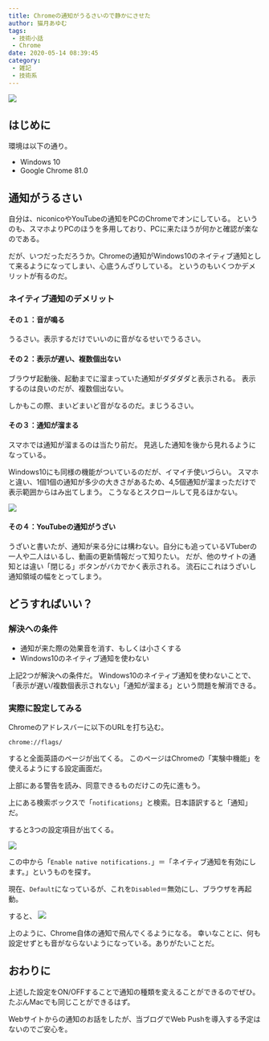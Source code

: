 ```yaml
---
title: Chromeの通知がうるさいので静かにさせた
author: 猫月あゆむ
tags:
 - 技術小話
 - Chrome
date: 2020-05-14 08:39:45
category:
 - 雑記
 - 技術系
---
```


![](https://lh3.googleusercontent.com/Owx_4Yi4PqThpishTjeU9a9wRbsIHB6-zCpiml4h-b1L87nCIXPMjZZenXQIahNxXloDZoZghrStln9UfkD3inq4o5UynZki8dTx4nhvXOQeeDyjNERkTP8rwAPkTcaJnkLWkpGpzDTl4enmz2tWz_6v-puVXCpOG7790SGhWaH-lDqy0JZ_3PKFLWTZ1jvdyGT-EH87NnD05ggGK5_Lrm07aZOcbKtNgftxsKlkXqm5QgH_AXwCvaAlPdiYQ3oYyuTId-dxOI5oZkjjpg3nNvEATIsO3UcSapiTojhmCHnI7w0eY_gAIzlh8omxLlVROg42c2DkyYkXl8ZFBQYYQwIr1Yv8CwCsfZJxKouohJQDW9FpgWIQM2KAhAVe-Mpqf-TSK7yvx97UOTxUHU7xzl8igYEhKLt-s1V5HJU-q22EufU1dku1_JHFicYEoE_MivU4LybbUpEK7CXTKro9mdpK4lpCxrS_1XeQDiFe2Kv-yanXelNWeQE1tYO58bk-aBOWXm-p_BlJM8Cx8K8JYePd1JgSsbP2VKotNZ4LYOH6k9f7LwM6uezxsHyr9tuR-ePFnAGpe7L7tcOUhWSmf7eTPpeLnP0wDxNGWvsFJyjbfcDrm_jTBLUqPTmS4Lj9_JKLQ754YE9Q1f1A7m8j4KJ4BuaduhudMr9G-0AOmSsR1DWlQKpvGWm6IwDy=w1734-h975-no?authuser=0)

<!-- more -->

## はじめに
環境は以下の通り。
- Windows 10
- Google Chrome 81.0

## 通知がうるさい
自分は、niconicoやYouTubeの通知をPCのChromeでオンにしている。
というのも、スマホよりPCのほうを多用しており、PCに来たほうが何かと確認が楽なのである。

だが、いつだっただろうか。Chromeの通知がWindows10のネイティブ通知として来るようになってしまい、心底うんざりしている。
というのもいくつかデメリットが有るのだ。

### ネイティブ通知のデメリット
#### その１：音が鳴る
うるさい。表示するだけでいいのに音がなるせいでうるさい。

#### その２：表示が遅い、複数個出ない
ブラウザ起動後、起動までに溜まっていた通知がダダダダと表示される。
表示するのは良いのだが、複数個出ない。

しかもこの際、まいどまいど音がなるのだ。まじうるさい。

#### その３：通知が溜まる
スマホでは通知が溜まるのは当たり前だ。
見逃した通知を後から見れるようになっている。

Windows10にも同様の機能がついているのだが、イマイチ使いづらい。
スマホと違い、1個1個の通知が多少の大きさがあるため、4,5個通知が溜まっただけで表示範囲からはみ出てしまう。
こうなるとスクロールして見るほかない。

![](https://lh3.googleusercontent.com/t48v9Qa7zFLMqduqfuvOyqshLKHMBuuzZZr5bPTbyF5j2LO-lB-jRP3CStE28BpG80p_Y2HuIq4v5GWjb6sMaU-6FusFX21qySpdFoXkpi-JCJ8DnWpZN1G97Cj_BtZsqjn2iKk34uI8IGOtLqil5ajp5Bdwy-XFXd0fgP2VNZmRKVypb24K-OW-Wr6Y593e3AoFdCVmCSU1wL7MA3-7RbO_N3Wh0jQX3D-dAXRR0wgyuRA6XSyNh6Cyq_9EIGsiIReKmcTDeo1c16oq-6XEjNdA-7qAap4FtfamhANI_ia8gl4RgYaoE9IHFYqEbgb4TA72JErhBoA4hoyLcJIGek09Eqj5szOij4NwPRwFQyE5aElFUo-poCoVwg9AQcS0zh3d5xekNNvnrG2rzn3f3y5-NTAA2BL3UjnXjR4QmkiTKtgxLwwdI0NQEU4-KIWAEiEw-hdxQV9HPN5ElNGSGAM4xsMG2ti3Yi11tp0-De09TqWhkd6vmtjCm2hMec1vv_eqqvT5EZGCPkT5tkRHoPmT0_SGWTcHF-cKrUrKZgYaJiaMaYtDWBvUZPNn6E18Vzz_UbaOg1t-9Q3CTkNTaeoTbeWJ0E67AQiQPCtfQSLQIeJ3kkdulFxk1KQAl7qw9QU_DRcyFlc_mo8uEl5d56cWCk3tmKcazno7kKLu4TGlRYH8GuHEf928WmGX=w1734-h975-no?authuser=0)

#### その４：YouTubeの通知がうざい
うざいと書いたが、通知が来る分には構わない。自分にも追っているVTuberの一人や二人はいるし、動画の更新情報だって知りたい。
だが、他のサイトの通知とは違い「閉じる」ボタンがバカでかく表示される。
流石にこれはうざいし通知領域の幅をとってしまう。

## どうすればいい？
### 解決への条件
- 通知が来た際の効果音を消す、もしくは小さくする
- Windows10のネイティブ通知を使わない

上記2つが解決への条件だ。
Windows10のネイティブ通知を使わないことで、「表示が遅い/複数個表示されない」「通知が溜まる」という問題を解消できる。

### 実際に設定してみる

Chromeのアドレスバーに以下のURLを打ち込む。

`chrome://flags/`

すると全面英語のページが出てくる。
このページはChromeの「実験中機能」を使えるようにする設定画面だ。

上部にある警告を読み、同意できるものだけこの先に進もう。

上にある検索ボックスで「`notifications`」と検索。日本語訳すると「通知」だ。

すると3つの設定項目が出てくる。

![](https://lh3.googleusercontent.com/3e7McXc8h15m31mCu9XUIb7NM8sEHJ-HH2obJEsHxbvVdskYLj0y2LWYy0-IKLwt4fW9xTI_hPZF39hvuBRZhNZXqOseTXO4qH4M6t1sZmkxUOPoxcJbXMemP40pYp_O4bD0-Clqw2UdanMfVDj-NPTDSHNuKydCbcGFC9EFfIy0ff8R1N9zZMJJYkP55VuPBQObfUvVNreF2IATUGFEIgiwZpS81fYTLzswFLnYh77h8wGTWbWpw5oYv83n6x3FHd-sikeYFbPqB7cxbNCTBqPXvF6A6v2pPNT3TbUoEQCNmCf5iw34Bl26g3_9O2KvJl8ZgVkXrCnPxa2bpIPrwJUCq93IfQ4a94c6xzFERV_31LG-L-IA_vH68b-7Ns3wX36xtN2nJl-4AjaYGzHZHLLwdK1pU7QDhFFXI3juKfSZ5ic6-RPbxDZlLS7YeEAaYvKdHMJEkEU_HcL9EOYOUBksFdt5icH3Sht3liWdq7eH9vsmm4Oxvw6x3oJDEwhtfQY24LJOt7y0N2s7fO2CkVT9YVUyAZRDk2UPrZJgdiHzF8uyaWzRPoR8UVU98RXkhTPhzWcvh-0M_FjZuyI4rtdhgSoiPtLTeiuY6yLTmXImOdE4wf0fIlNeNtJbtTr3El9d9m0zkjHw-7ku4w6NfDIAyxFtzqsNEzSRT8bc6vBfXm3tQghjqIgN56vU=w1735-h975-no?authuser=0)

この中から「`Enable native notifications.`」＝「ネイティブ通知を有効にします。」というものを探す。

現在、`Default`になっているが、これを`Disabled`＝無効にし、ブラウザを再起動。

すると、
![](https://lh3.googleusercontent.com/-oPrEuK-zgrAO9Fma5p2XjiJvxgVF0WxD8-ekppBriWLo57sEuYfj4HLzK2_1NepSyMrPNMv_XlIzHdyU37i_1ZLK6KdL8Cfr-71dya3f1R1Vo1AWVZHiBAOLS9KDDGeopLaa79qUce_R2amKWnDczPP4MIZ4rsu4YzxJOADyOyu5E4nSf_6WgaE0cQcdzvWsrQrszrJj1Q2ONl3UfniM1WK-51rcwzu4ykoU8IDOKWzDMy3ycLCJxdeZH1aPwFdtzAszzY6Pj1jc2BQIfuWhnScAOld5ixUgmfhPQSki3GjlhEM2jajvyjyUrWVE0td8aLxFRCiKDIDWs9VFNjZnZGAXFzaLkvT0SUOZlX771MmUmROan30cnljfMdXu-FlqZ05fs6Lgbl6u-JsbyZqEgA7aurKINTtLzNsAPkiJwraCboHRV98ZQeI8shF6jRRRpecVII2ep1TA2Hv6JXQMkWF6FrNcUgeu3SNlaV2_3ds6oIexh25THWIISPBGDi5JZwbUbQlxaXSRxvQjggdRS-S6q_1ZVLhwZeeU3DvuT71QR5l4e_emX8mKxDDitwNq_27KjBX78IqY5diCHvOjAZRxCvGHHFca1ty-ilRK5z6ROID91ne7_0qaCaFUfSaO1srl9yTUWLMQ-0DyHF9wTml8Y0AbrSIcRQ81aUnYcgtKc7b9W-7KsiaMU5D=w1734-h975-no?authuser=0)

上のように、Chrome自体の通知で飛んでくるようになる。
幸いなことに、何も設定せずとも音がならないようになっている。ありがたいことだ。

## おわりに
上述した設定をON/OFFすることで通知の種類を変えることができるのでぜひ。
たぶんMacでも同じことができるはず。

Webサイトからの通知のお話をしたが、当ブログでWeb Pushを導入する予定はないのでご安心を。